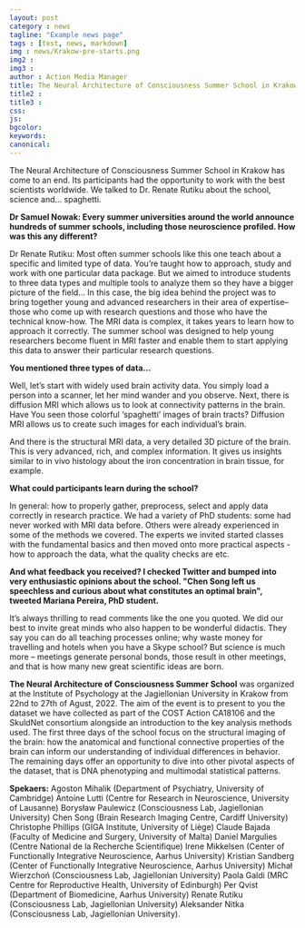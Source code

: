 ```yaml
---
layout: post
category : news
tagline: "Example news page"
tags : [test, news, markdown]
img : news/Krakow-pre-starts.png
img2 :
img3 :
author : Action Media Manager
title: The Neural Architecture of Consciousness Summer School in Krakow has come to an end.
title2 :
title3 :
css:
js:
bgcolor:
keywords:
canonical:
---
```


The Neural Architecture of Consciousness Summer School in Krakow has come to an end. Its participants had the opportunity to work with the best scientists worldwide. We talked to Dr. Renate Rutiku about the school, science and… spaghetti.

<!--more-->

**Dr Samuel Nowak: Every summer universities around the world announce hundreds of summer schools, including those neuroscience profiled. How was this any different?**
 
Dr Renate Rutiku: Most often summer schools like this one teach about a specific and limited type of data. You’re taught how to approach, study and work with one particular data package. But we aimed to introduce students to three data types and multiple tools to analyze them so they have a bigger picture of the field… In this case, the big idea behind the project was to bring together young and advanced researchers in their area of expertise– those who come up with research questions and those who have the technical know-how. The MRI data is complex, it takes years to learn how to approach it correctly.  The summer school was designed to help young researchers become fluent in MRI faster and enable them to start applying this data to answer their particular research questions.  

**You mentioned three types of data…**

Well, let’s start with widely used brain activity data. You simply load a person into a scanner, let her mind wander and you observe. Next, there is diffusion MRI which allows us to look at connectivity patterns in the brain. Have You seen those colorful ‘spaghetti’ images of brain tracts? Diffusion MRI allows us to create such images for each individual’s brain.  

And there is the structural MRI data, a very detailed 3D picture of the brain. This is very advanced, rich, and complex information. It gives us insights similar to in vivo histology about the iron concentration in brain tissue, for example.   

**What could participants learn during the school?**

In general: how to properly gather, preprocess, select and apply data correctly in research practice. We had a variety of PhD students: some had never worked with  MRI data before. Others were already experienced in some of the methods we covered. The experts we invited started classes with the fundamental basics and then moved onto more practical aspects -  how to approach the data, what the quality checks are etc. 


**And what feedback you received? I checked Twitter and bumped into very enthusiastic opinions about the school. "Chen Song left us speechless and curious about what constitutes an optimal brain", tweeted Mariana Pereira, PhD student.**

It’s always thrilling to read comments like the one you quoted. We did our best to invite great minds who also happen to be wonderful didactis. They say you can do all teaching processes online; why waste money for travelling and hotels when you have a Skype school? But science is much more – meetings generate personal bonds, those result in other meetings, and that is how many new great scientific ideas are born.

**The Neural Architecture of Consciousness Summer School** was organized at the Institute of Psychology at the Jagiellonian University in Krakow from 22nd to 27th of Agust, 2022. The aim of the event is to present to you the dataset we have collected as part of the COST Action CA18106 and the SkuldNet consortium alongside an introduction to the key analysis methods used. The first three days of the school focus on the structural imaging of the brain: how the anatomical  and functional connective properties of the brain can inform our understanding of individual differences in behavior. The remaining days offer an opportunity to dive into other pivotal aspects of the dataset, that is DNA phenotyping and multimodal statistical patterns.
 
**Spekaers:** Agoston Mihalik (Department of Psychiatry, University of Cambridge) Antoine Lutti (Centre for Research in Neuroscience, University of Lausanne) Borysław Paulewicz (Consciousness Lab, Jagiellonian University) Chen Song (Brain Research Imaging Centre, Cardiff University) Christophe Phillips (GIGA Institute, University of Liège) Claude Bajada (Faculty of Medicine and Surgery, University of Malta) Daniel Margulies (Centre National de la Recherche Scientifique) Irene Mikkelsen (Center of Functionally Integrative Neuroscience, Aarhus University) Kristian Sandberg (Center of Functionally Integrative Neuroscience, Aarhus University)  Michał Wierzchoń (Consciousness Lab, Jagiellonian University)  Paola Galdi (MRC Centre for Reproductive Health, University of Edinburgh) Per Qvist (Department of Biomedicine, Aarhus University) Renate Rutiku (Consciousness Lab, Jagiellonian University) Aleksander Nitka (Consciousness Lab, Jagiellonian University).

